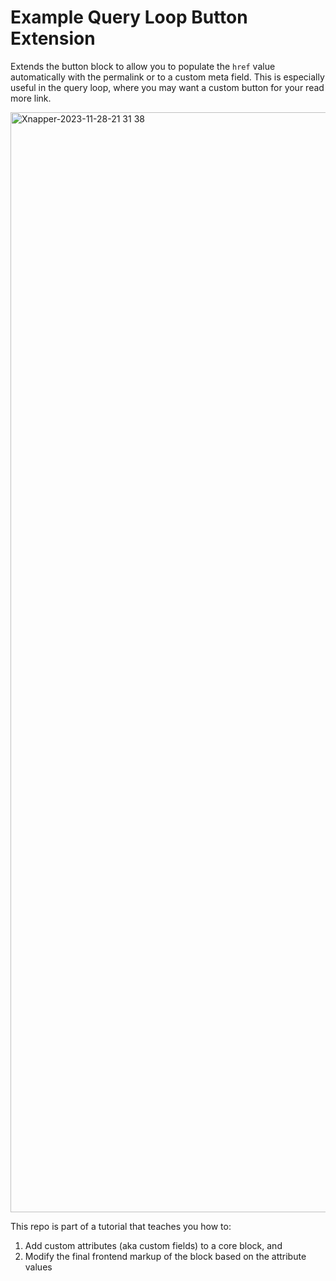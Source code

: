 # Example Query Loop Button Extension

Extends the button block to allow you to populate the `href` value automatically with the permalink or to a custom meta field. This is especially useful in the query loop, where you may want a custom button for your read more link.

<img width="1760" alt="Xnapper-2023-11-28-21 31 38" src="https://github.com/bacoords/example-query-loop-button/assets/6867360/6ba35376-f8a4-4c17-b91f-b84009a8a959">

This repo is part of a tutorial that teaches you how to:

1. Add custom attributes (aka custom fields) to a core block, and
2. Modify the final frontend markup of the block based on the attribute values
